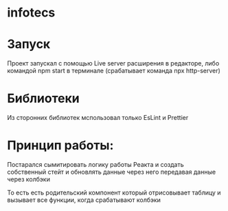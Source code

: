# infotecs

# Запуск
Проект запускал с помощью Live server расширения в редакторе, 
либо командой npm start в терминале (срабатывает команда npx http-server)

# Библиотеки
Из сторонних библиотек мспользовал только EsLint и Prettier

# Принцип работы:

Постарался сымитировать логику работы Реакта и создать собственный стейт и 
обновлять данные через него передавая данные через колбэки

То есть есть родительский компонент который отрисовывает таблицу и вызывает все функции,
когда срабатывают колбэки
